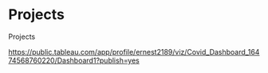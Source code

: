 # Projects
Projects

https://public.tableau.com/app/profile/ernest2189/viz/Covid_Dashboard_16474568760220/Dashboard1?publish=yes